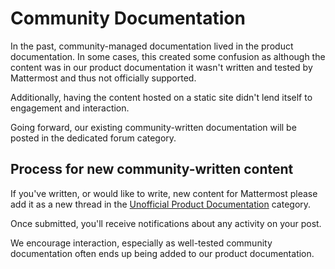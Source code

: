 # Community Documentation

In the past, community-managed documentation lived in the product documentation. In some cases, this created some confusion as although the content was in our product documentation it wasn't written and tested by Mattermost and thus not officially supported.

Additionally, having the content hosted on a static site didn't lend itself to engagement and interaction.

Going forward, our existing community-written documentation will be posted in the dedicated forum category.

## Process for new community-written content

If you've written, or would like to write, new content for Mattermost please add it as a new thread in the [Unofficial Product Documentation](https://forum.mattermost.org/c/docs/37) category.

Once submitted, you'll receive notifications about any activity on your post.

We encourage interaction, especially as well-tested community documentation often ends up being added to our product documentation.
